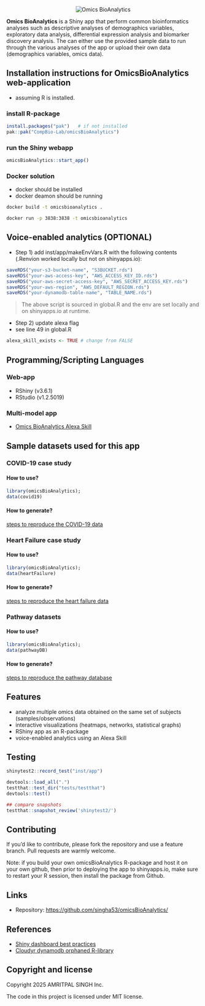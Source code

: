 
<p align="center">
<img src="https://github.com/singha53/omicsBioAnalytics/blob/master/inst/extdata/figures/logo.png" width={400} alt="Omics BioAnalytics" />
</p>

**Omics BioAnalytics** is a Shiny app that perform common bioinformatics
analyses such as descriptive analyses of demographics variables,
exploratory data analysis, differential expression analysis and
biomarker discovery analysis. The can either use the provided sample
data to run through the various analyses of the app or upload their own
data (demographics variables, omics data).

## Installation instructions for OmicsBioAnalytics web-application

- assuming R is installed.

### install R-package

``` r
install.packages("pak")   # if not installed
pak::pak("CompBio-Lab/omicsBioAnalytics")
```

### run the Shiny webapp

``` r
omicsBioAnalytics::start_app()
```

### Docker solution

- docker should be installed
- docker deamon should be running

``` bash
docker build -t omicsbioanalytics .
```

``` bash
docker run -p 3838:3838 -t omicsbioanalytics
```

## Voice-enabled analytics (OPTIONAL)

- Step 1) add inst/app/makeEnvVars.R with the following contents
  (.Renvion worked locally but not on shinyapps.io):

``` r
saveRDS("your-s3-bucket-name", "S3BUCKET.rds")
saveRDS("your-aws-access-key", "AWS_ACCESS_KEY_ID.rds")
saveRDS("your-aws-secret-access-key", "AWS_SECRET_ACCESS_KEY.rds")
saveRDS("your-aws-region", "AWS_DEFAULT_REGION.rds")
saveRDS("your-dynamodb-table-name", "TABLE_NAME.rds")
```

> The above script is sourced in global.R and the env are set locally
> and on shinyapps.io at runtime.

- Step 2) update alexa flag
- see line 49 in global.R

``` r
alexa_skill_exists <- TRUE # change from FALSE
```

## Programming/Scripting Languages

### Web-app

- RShiny (v3.6.1)
- RStudio (v1.2.5019)

### Multi-model app

- [Omics BioAnalytics Alexa
  Skill](https://github.com/singha53/omics-bioanalytics-alexa-skill)

## Sample datasets used for this app

### COVID-19 case study

#### How to use?

``` r
library(omicsBioAnalytics);
data(covid19)
```

#### How to generate?

[steps to reproduce the COVID-19
data](https://github.com/singha53/omicsBioAnalytics/blob/master/inst/extdata/covid19/covid19.md)

### Heart Failure case study

#### How to use?

``` r
library(omicsBioAnalytics);
data(heartFailure)
```

#### How to generate?

[steps to reproduce the heart failure
data](https://github.com/singha53/omicsBioAnalytics/blob/master/inst/extdata/heartFailure/heartFailure.md)

### Pathway datasets

#### How to use?

``` r
library(omicsBioAnalytics);
data(pathwayDB)
```

#### How to generate?

[steps to reproduce the pathway
database](https://github.com/singha53/omicsBioAnalytics/blob/master/inst/extdata/pathwayDB/pathways.md)

## Features

- analyze multiple omics data obtained on the same set of subjects
  (samples/observations)
- interactive visualizations (heatmaps, networks, statistical graphs)
- RShiny app as an R-package
- voice-enabled analytics using an Alexa Skill

## Testing

``` r
shinytest2::record_test("inst/app")

devtools::load_all(".")
testthat::test_dir("tests/testthat")
devtools::test()

## compare snapshots
testthat::snapshot_review('shinytest2/')
```

## Contributing

If you’d like to contribute, please fork the repository and use a
feature branch. Pull requests are warmly welcome.

Note: if you build your own omicsBioAnalytics R-package and host it on
your own github, then prior to deploying the app to shinyapps.io, make
sure to restart your R session, then install the package from Github.

## Links

- Repository: <https://github.com/singha53/omicsBioAnalytics/>

## References

- [Shiny dashboard best
  practices](https://www.inwt-statistics.com/read-blog/best-practice-development-of-robust-shiny-dashboards-as-r-packages.html)
- [Cloudyr dynamodb orphaned
  R-library](https://github.com/cloudyr/aws.dynamodb)

## Copyright and license

Copyright 2025 AMRITPAL SINGH Inc.

The code in this project is licensed under MIT license.
